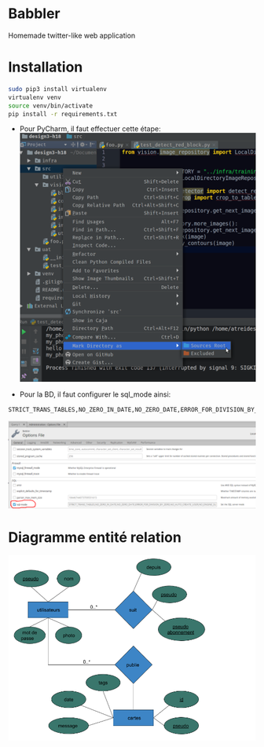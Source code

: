 # Babbler
Homemade twitter-like web application

# Installation
```bash
sudo pip3 install virtualenv
virtualenv venv
source venv/bin/activate
pip install -r requirements.txt
```

- Pour PyCharm, il faut effectuer cette étape:
![](doc/mark_as_source.png?raw=true) 

- Pour la BD, il faut configurer le sql_mode ainsi:
```bash
STRICT_TRANS_TABLES,NO_ZERO_IN_DATE,NO_ZERO_DATE,ERROR_FOR_DIVISION_BY_ZERO,NO_AUTO_CREATE_USER,NO_ENGINE_SUBSTITUTION
```
![](doc/sql_mode.png?raw=true) 

# Diagramme entité relation
![](doc/ERDiag.png?raw=true) 

